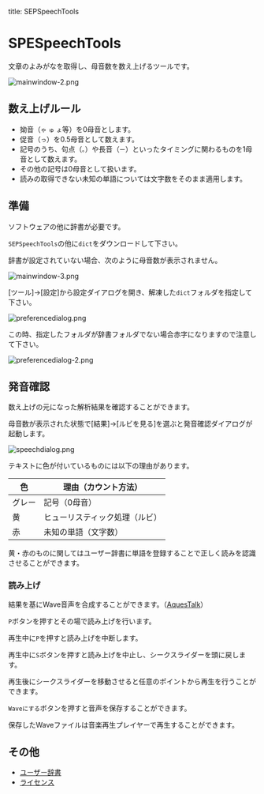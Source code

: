 title: SEPSpeechTools


# SPESpeechTools

文章のよみがなを取得し、母音数を数え上げるツールです。

![mainwindow-2.png](./img/mainwindow-2.png)

## 数え上げルール

* 拗音（`ゃ` `ゅ` `ょ`等）を0母音とします。
* 促音（`っ`）を0.5母音として数えます。
* 記号のうち、句点（`。`）や長音（`ー`）といったタイミングに関わるものを1母音として数えます。
* その他の記号は0母音として扱います。
* 読みの取得できない未知の単語については文字数をそのまま適用します。

## 準備

ソフトウェアの他に辞書が必要です。

`SEPSpeechTools`の他に`dict`をダウンロードして下さい。

辞書が設定されていない場合、次のように母音数が表示されません。

![mainwindow-3.png](./img/mainwindow-3.png)

\[ツール]->\[設定]から設定ダイアログを開き、解凍した`dict`フォルダを指定して下さい。

![preferencedialog.png](./img/preferencedialog.png)

この時、指定したフォルダが辞書フォルダでない場合赤字になりますので注意して下さい。

![preferencedialog-2.png](./img/preferencedialog-2.png)

## 発音確認

数え上げの元になった解析結果を確認することができます。

母音数が表示された状態で\[結果]->\[ルビを見る]を選ぶと発音確認ダイアログが起動します。

![speechdialog.png](./img/speechdialog.png)

テキストに色が付いているものには以下の理由があります。

色    | 理由（カウント方法）
------|------------------
グレー | 記号（0母音）
黄    | ヒューリスティック処理（ルビ）
赤    | 未知の単語（文字数）

黄・赤のものに関してはユーザー辞書に単語を登録することで正しく読みを認識させることができます。

### 読み上げ

結果を基にWave音声を合成することができます。（[AquesTalk](licenses.html#aquestalk)）

`P`ボタンを押すとその場で読み上げを行います。

再生中に`P`を押すと読み上げを中断します。

再生中に`S`ボタンを押すと読み上げを中止し、シークスライダーを頭に戻します。

再生後にシークスライダーを移動させると任意のポイントから再生を行うことができます。

`Waveにする`ボタンを押すと音声を保存することができます。

保存したWaveファイルは音楽再生プレイヤーで再生することができます。

## その他

* [ユーザー辞書](userdict.html)
* [ライセンス](licenses.html)
